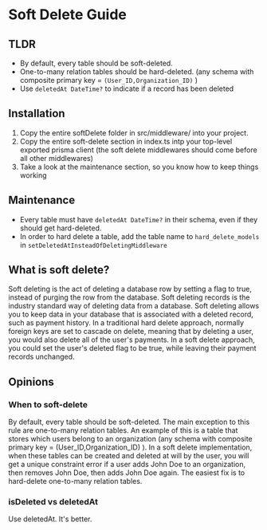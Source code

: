 # Soft Delete Guide

## TLDR

- By default, every table should be soft-deleted.
- One-to-many relation tables should be hard-deleted. (any schema with composite primary key = `(User_ID,Organization_ID)` )
- Use `deletedAt DateTime?` to indicate if a record has been deleted

## Installation

1. Copy the entire softDelete folder in src/middleware/ into your project.
2. Copy the entire soft-delete section in index.ts intp your top-level exported prisma client (the soft delete middlewares should come before all other middlewares)
3. Take a look at the maintenance section, so you know how to keep things working

## Maintenance

- Every table must have `deletedAt DateTime?` in their schema, even if they should get hard-deleted.
- In order to hard delete a table, add the table name to `hard_delete_models` in `setDeletedAtInsteadOfDeletingMiddleware`

## What is soft delete?

Soft deleting is the act of deleting a database row by setting a flag to true, instead of purging the row from the database.
Soft deleting records is the industry standard way of deleting data from a database.
Soft deleting allows you to keep data in your database that is associated with a deleted record, such as payment history.
In a traditional hard delete approach, normally foreign keys are set to cascade on delete, meaning that by deleting a user, you would also delete all of the user's payments.
In a soft delete approach, you could set the user's deleted flag to be true, while leaving their payment records unchanged.

## Opinions

### When to soft-delete

By default, every table should be soft-deleted. The main exception to this rule are one-to-many relation tables. An example of this is a table that stores which users belong to an organization (any schema with composite primary key = (User_ID,Organization_ID) ).
In a soft delete implementation, when these tables can be created and deleted at will by the user, you will get a unique constraint error if a user adds John Doe to an organization, then removes John Doe, then adds John Doe again.
The easiest fix is to hard-delete one-to-many relation tables.

### isDeleted vs deletedAt

Use deletedAt. It's better.
